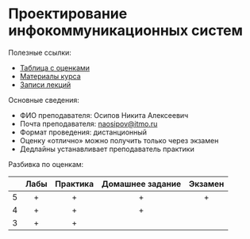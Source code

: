 # Проектирование инфокоммуникационных систем

Полезные ссылки:

- [Таблица с оценками](https://docs.google.com/spreadsheets/d/1E02KSh47hj_lYtmCadkfYcRfjRHkkkgOUJSnnC7AwRs/edit)
- [Материалы курса](https://drive.google.com/drive/folders/1CtvUewLakNZQ9Hu52aUJ-QX6m5TN46WJ)
- [Записи лекций](https://drive.google.com/drive/folders/1Cy_G0NK8PTc7GQ5rIWXrDhDywWpPTrHz)

Основные сведения:

- ФИО преподавателя: Осипов Никита Алексеевич
- Почта преподавателя: [naosipov@itmo.ru](mailto:naosipov@itmo.ru)
- Формат проведения: дистанционный
- Оценку «отлично» можно получить только через экзамен
- Дедлайны устанавливает преподаватель практики

Разбивка по оценкам:

|     | Лабы | Практика | Домашнее задание | Экзамен |
| :-: | :--: | :------: | :--------------: | :-----: |
|  5  |  +   |    +     |        +         |    +    |
|  4  |  +   |    +     |        +         |         |
|  3  |  +   |    +     |                  |         |
